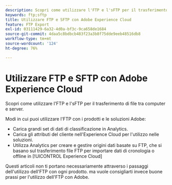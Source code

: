 ```yaml
---
description: Scopri come utilizzare l'FTP e l'sFTP per il trasferimento di file tra computer e server.
keywords: ftp;sftp
title: Utilizzare FTP e SFTP con Adobe Experience Cloud
feature: FTP Export
exl-id: 03111429-6a32-4d0a-bf3c-9ca658de1684
source-git-commit: 4daa5c8bdbcb483f23a3b8f75dde9eeb48516db8
workflow-type: tm+mt
source-wordcount: '124'
ht-degree: 76%

---
```


# Utilizzare FTP e SFTP con Adobe Experience Cloud

Scopri come utilizzare l&#39;FTP e l&#39;sFTP per il trasferimento di file tra computer e server.

Modi in cui puoi utilizzare l&#39;FTP con i prodotti e le soluzioni Adobe:

* Carica grandi set di dati di classificazione in Analytics.
* Carica gli attributi del cliente nell&#39;Experience Cloud per l&#39;utilizzo nelle soluzioni.
* Utilizza Analytics per creare e gestire origini dati basate su FTP, che si basano sul trasferimento file FTP per importare dati di cronologia o offline in [!UICONTROL Experience Cloud]

Questi articoli non ti portano necessariamente attraverso i passaggi dell&#39;utilizzo dell&#39;FTP con ogni prodotto. ma vuole consigliarti invece buone prassi per l&#39;utilizzo dell&#39;FTP con Adobe.
